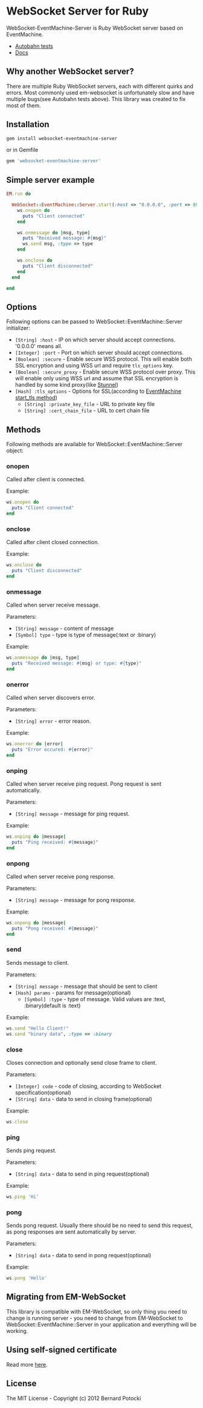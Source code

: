 # WebSocket Server for Ruby

WebSocket-EventMachine-Server is Ruby WebSocket server based on EventMachine.

- [Autobahn tests](http://imanel.github.com/websocket-ruby/autobahn/server)
- [Docs](http://rdoc.info/github/imanel/websocket-eventmachine-server/master/frames)

## Why another WebSocket server?

There are multiple Ruby WebSocket servers, each with different quirks and errors. Most commonly used em-websocket is unfortunately slow and have multiple bugs(see Autobahn tests above). This library was created to fix most of them.

## Installation

``` bash
gem install websocket-eventmachine-server
```

or in Gemfile

``` ruby
gem 'websocket-eventmachine-server'
```

## Simple server example

```ruby
EM.run do

  WebSocket::EventMachine::Server.start(:host => "0.0.0.0", :port => 8080) do |ws|
    ws.onopen do
      puts "Client connected"
    end

    ws.onmessage do |msg, type|
      puts "Received message: #{msg}"
      ws.send msg, :type => type
    end

    ws.onclose do
      puts "Client disconnected"
    end
  end

end
```

## Options

Following options can be passed to WebSocket::EventMachine::Server initializer:

- `[String] :host` - IP on which server should accept connections. '0.0.0.0' means all.
- `[Integer] :port` - Port on which server should accept connections.
- `[Boolean] :secure` - Enable secure WSS protocol. This will enable both SSL encryption and using WSS url and require `tls_options` key.
- `[Boolean] :secure_proxy` - Enable secure WSS protocol over proxy. This will enable only using WSS url and assume that SSL encryption is handled by some kind proxy(like [Stunnel](http://www.stunnel.org/))
- `[Hash] :tls_options` - Options for SSL(according to [EventMachine start_tls method](http://eventmachine.rubyforge.org/EventMachine/Connection.html#start_tls-instance_method))
  - `[String] :private_key_file` - URL to private key file
  - `[String] :cert_chain_file` - URL to cert chain file

## Methods

Following methods are available for WebSocket::EventMachine::Server object:

### onopen

Called after client is connected.

Example:

```ruby
ws.onopen do
  puts "Client connected"
end
```

### onclose

Called after client closed connection.

Example:

```ruby
ws.onclose do
  puts "Client disconnected"
end
```

### onmessage

Called when server receive message.

Parameters:

- `[String] message` - content of message
- `[Symbol] type` - type is type of message(:text or :binary)

Example:

```ruby
ws.onmessage do |msg, type|
  puts "Received message: #{msg} or type: #{type}"
end
```

### onerror

Called when server discovers error.

Parameters:

- `[String] error` - error reason.

Example:

```ruby
ws.onerror do |error|
  puts "Error occured: #{error}"
end
```

### onping

Called when server receive ping request. Pong request is sent automatically.

Parameters:

- `[String] message` - message for ping request.

Example:

```ruby
ws.onping do |message|
  puts "Ping received: #{message}"
end
```

### onpong

Called when server receive pong response.

Parameters:

- `[String] message` - message for pong response.

Example:

```ruby
ws.onpong do |message|
  puts "Pong received: #{message}"
end
```

### send

Sends message to client.

Parameters:

- `[String] message` - message that should be sent to client
- `[Hash] params` - params for message(optional)
  - `[Symbol] :type` - type of message. Valid values are :text, :binary(default is :text)

Example:

```ruby
ws.send "Hello Client!"
ws.send "binary data", :type => :binary
```

### close

Closes connection and optionally send close frame to client.

Parameters:

- `[Integer] code` - code of closing, according to WebSocket specification(optional)
- `[String] data` - data to send in closing frame(optional)

Example:

```ruby
ws.close
```

### ping

Sends ping request.

Parameters:

- `[String] data` - data to send in ping request(optional)

Example:

```ruby
ws.ping 'Hi'
```

### pong

Sends pong request. Usually there should be no need to send this request, as pong responses are sent automatically by server.

Parameters:

- `[String] data` - data to send in pong request(optional)

Example:

``` ruby
ws.pong 'Hello'
```

## Migrating from EM-WebSocket

This library is compatible with EM-WebSocket, so only thing you need to change is running server - you need to change from EM-WebSocket to WebSocket::EventMachine::Server in your application and everything will be working.

## Using self-signed certificate

Read more [here](https://github.com/kanaka/websockify/wiki/Encrypted-Connections).

## License

The MIT License - Copyright (c) 2012 Bernard Potocki
